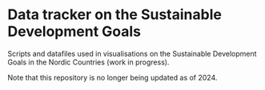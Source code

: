 # Data tracker on the Sustainable Development Goals

Scripts and datafiles used in visualisations on the Sustainable Development Goals in the Nordic Countries (work in progress). 

Note that this repository is no longer being updated as of 2024.
